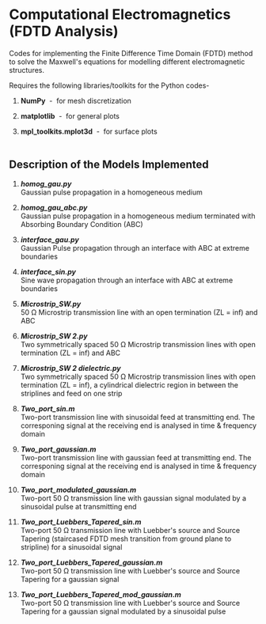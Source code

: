 # Computational Electromagnetics (FDTD Analysis)

Codes for implementing the Finite Difference Time Domain (FDTD) method to solve the Maxwell's equations for modelling different electromagnetic structures.

Requires the following libraries/toolkits for the Python codes- 

1) **NumPy** &nbsp;- &nbsp;for mesh discretization

2) **matplotlib** &nbsp;- &nbsp;for general plots

3) **mpl_toolkits.mplot3d** &nbsp;- &nbsp;for surface plots <br /><br />

## Description of the Models Implemented <br />

1) ***homog_gau.py***  
Gaussian pulse propagation in a homogeneous medium

2) ***homog_gau_abc.py***   
Gaussian pulse propagation in a homogeneous medium terminated with Absorbing Boundary Condition (ABC)

3) ***interface_gau.py***   
Gaussian Pulse propagation through an interface with ABC at extreme boundaries

4) ***interface_sin.py***  
Sine wave propagation through an interface with ABC at extreme boundaries

5) ***Microstrip_SW.py***  
50 Ω Microstrip transmission line with an open termination (ZL = inf) and ABC

6) ***Microstrip_SW 2.py***  
Two symmetrically spaced 50 Ω Microstrip transmission lines with open termination (ZL = inf) and ABC

7) ***Microstrip_SW 2 dielectric.py***  
Two symmetrically spaced 50 Ω Microstrip transmission lines with open termination (ZL = inf), a cylindrical dielectric region in between the striplines and feed on one strip

8) ***Two_port_sin.m***  
Two-port transmission line with sinusoidal feed at transmitting end. The corresponing signal at the receiving end is analysed in time & frequency domain

9) ***Two_port_gaussian.m***  
Two-port transmission line with gaussian feed at transmitting end. The corresponing signal at the receiving end is analysed in time & frequency domain

10) ***Two_port_modulated_gaussian.m***  
Two-port 50 Ω transmission line with gaussian signal modulated by a sinusoidal pulse at transmitting end

11) ***Two_port_Luebbers_Tapered_sin.m***  
Two-port 50 Ω transmission line with Luebber's source and Source Tapering (staircased FDTD mesh transition from ground plane to stripline) for a sinusoidal signal

12) ***Two_port_Luebbers_Tapered_gaussian.m***  
Two-port 50 Ω transmission line with Luebber's source and Source Tapering for a gaussian signal

13) ***Two_port_Luebbers_Tapered_mod_gaussian.m***  
Two-port 50 Ω transmission line with Luebber's source and Source Tapering for a gaussian signal modulated by a sinusoidal pulse

